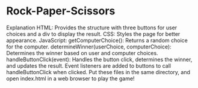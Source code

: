 # Rock-Paper-Scissors
Explanation
HTML: Provides the structure with three buttons for user choices and a div to display the result.
CSS: Styles the page for better appearance.
JavaScript:
getComputerChoice(): Returns a random choice for the computer.
determineWinner(userChoice, computerChoice): Determines the winner based on user and computer choices.
handleButtonClick(event): Handles the button click, determines the winner, and updates the result.
Event listeners are added to buttons to call handleButtonClick when clicked.
Put these files in the same directory, and open index.html in a web browser to play the game!
